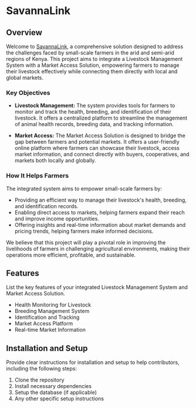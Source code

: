 # SavannaLink 

## Overview

Welcome to [SavannaLink](https://savannalink.up.railway.app), a comprehensive solution designed to address the challenges faced by small-scale farmers in the arid and semi-arid regions of Kenya. This project aims to integrate a Livestock Management System with a Market Access Solution, empowering farmers to manage their livestock effectively while connecting them directly with local and global markets.

### Key Objectives

- **Livestock Management:** The system provides tools for farmers to monitor and track the health, breeding, and identification of their livestock. It offers a centralized platform to streamline the management of animal health records, breeding data, and tracking information.
  
- **Market Access:** The Market Access Solution is designed to bridge the gap between farmers and potential markets. It offers a user-friendly online platform where farmers can showcase their livestock, access market information, and connect directly with buyers, cooperatives, and markets both locally and globally.

### How It Helps Farmers

The integrated system aims to empower small-scale farmers by:
- Providing an efficient way to manage their livestock's health, breeding, and identification records.
- Enabling direct access to markets, helping farmers expand their reach and improve income opportunities.
- Offering insights and real-time information about market demands and pricing trends, helping farmers make informed decisions.

We believe that this project will play a pivotal role in improving the livelihoods of farmers in challenging agricultural environments, making their operations more efficient, profitable, and sustainable.


## Features
List the key features of your integrated Livestock Management System and Market Access Solution.

- Health Monitoring for Livestock
- Breeding Management System
- Identification and Tracking
- Market Access Platform
- Real-time Market Information

## Installation and Setup
Provide clear instructions for installation and setup to help contributors, including the following steps:

1. Clone the repository
2. Install necessary dependencies
3. Setup the database (if applicable)
4. Any other specific setup instructions


